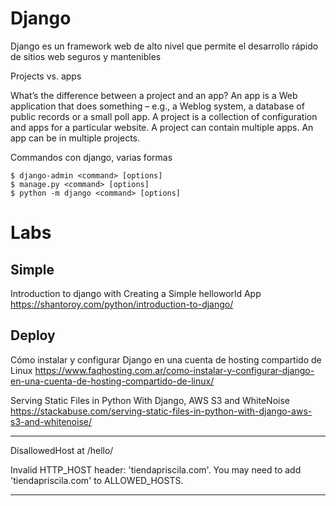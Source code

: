 # Django

Django es un framework web de alto nivel que permite el desarrollo rápido de sitios web seguros y mantenibles


Projects vs. apps

What’s the difference between a project and an app? An app is a Web application that does something – e.g., a Weblog system, a database of public records or a small poll app. A project is a collection of configuration and apps for a particular website. A project can contain multiple apps. An app can be in multiple projects.

Commandos con django, varias formas

```
$ django-admin <command> [options]
$ manage.py <command> [options]
$ python -m django <command> [options]

```

# Labs

## Simple

Introduction to django with Creating a Simple helloworld App 
https://shantoroy.com/python/introduction-to-django/


## Deploy


Cómo instalar y configurar Django en una cuenta de hosting compartido de Linux
https://www.faqhosting.com.ar/como-instalar-y-configurar-django-en-una-cuenta-de-hosting-compartido-de-linux/


Serving Static Files in Python With Django, AWS S3 and WhiteNoise
https://stackabuse.com/serving-static-files-in-python-with-django-aws-s3-and-whitenoise/

-------------------------

DisallowedHost at /hello/

Invalid HTTP_HOST header: 'tiendapriscila.com'. You may need to add 'tiendapriscila.com' to ALLOWED_HOSTS.


-------------------

